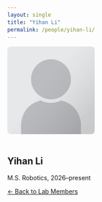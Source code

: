 ```yaml
---
layout: single
title: "Yihan Li"
permalink: /people/yihan-li/
---
```


<img src="/assets/images/people/generic-avatar.png" alt="Yihan Li" style="max-width:200px; border-radius:8px; margin-bottom:1rem;">

## Yihan Li

M.S. Robotics, 2026–present

[← Back to Lab Members](/people/)
